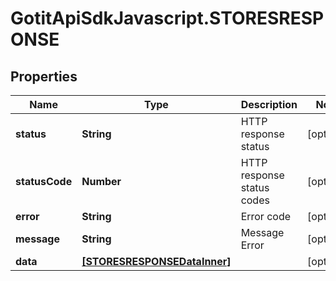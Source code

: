# GotitApiSdkJavascript.STORESRESPONSE

## Properties

Name | Type | Description | Notes
------------ | ------------- | ------------- | -------------
**status** | **String** | HTTP response status | [optional] 
**statusCode** | **Number** | HTTP response status codes | [optional] 
**error** | **String** | Error code | [optional] 
**message** | **String** | Message Error | [optional] 
**data** | [**[STORESRESPONSEDataInner]**](STORESRESPONSEDataInner.md) |  | [optional] 


